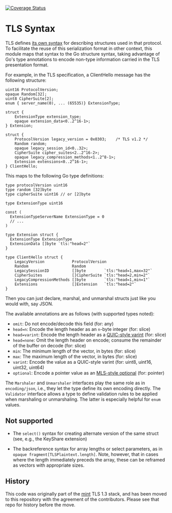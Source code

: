 [![Coverage Status](https://coveralls.io/repos/github/cisco/go-tls-syntax/badge.svg)](https://coveralls.io/github/cisco/go-tls-syntax)

TLS Syntax
==========

TLS defines [its own syntax](https://tlswg.github.io/tls13-spec/#rfc.section.3)
for describing structures used in that protocol.  To facilitate the reuse of
this serialization format in other context, this module maps that syntax to
the Go structure syntax, taking advantage of Go's type annotations to encode
non-type information carried in the TLS presentation format.

For example, in the TLS specification, a ClientHello message has the following
structure:

~~~~~
uint16 ProtocolVersion;
opaque Random[32];
uint8 CipherSuite[2];
enum { server_name(0), ... (65535)} ExtensionType;

struct {
    ExtensionType extension_type;
    opaque extension_data<0..2^16-1>;
} Extension;

struct {
    ProtocolVersion legacy_version = 0x0303;    /* TLS v1.2 */
    Random random;
    opaque legacy_session_id<0..32>;
    CipherSuite cipher_suites<2..2^16-2>;
    opaque legacy_compression_methods<1..2^8-1>;
    Extension extensions<0..2^16-1>;
} ClientHello;
~~~~~

This maps to the following Go type definitions:

~~~~~
type protocolVersion uint16
type random [32]byte
type cipherSuite uint16 // or [2]byte

type ExtensionType uint16

const (
  ExtensionTypeServerName ExtensionType = 0
  // ...
)

type Extension struct {
  ExtensionType ExtensionType
  ExtensionData []byte `tls:"head=2"`
}

type ClientHello struct {
	LegacyVersion            ProtocolVersion
	Random                   Random
	LegacySessionID          []byte        `tls:"head=1,max=32"`
	CipherSuites             []CipherSuite `tls:"head=2,min=2"`
	LegacyCompressionMethods []byte        `tls:"head=1,min=1"`
	Extensions               []Extension   `tls:"head=2"`
}
~~~~~

Then you can just declare, marshal, and unmarshal structs just like you would
with, say JSON.

The available annotations are as follows (with supported types noted):

* `omit`: Do not encode/decode this field (for: any)
* `head=n`: Encode the length header as an `n`-byte integer (for: slice)
* `head=varint`: Encode the length header as a [QUIC-style
  varint](https://tools.ietf.org/html/draft-ietf-quic-transport-27#section-16)
  (for: slice)
* `head=none`: Omit the length header on encode; consume the remainder of the
  buffer on decode (for: slice)
* `min`: The minimum length of the vector, in bytes (for: slice)
* `max`: The maximum length of the vector, in bytes (for: slice)
* `varint`: Encode the value as a QUIC-style varint (for:
  uint8, uint16, uint32, uint64)
* `optional`: Encode a pointer value as an [MLS-style
  optional](https://github.com/mlswg/mls-protocol/blob/master/draft-ietf-mls-protocol.md#tree-hashes)
  (for: pointer)

The `Marshaler` and `Unmarshaler` interfaces play the same role as in
`encoding/json`, i.e., they let the type define its own encoding directly.  The
`Validator` interface allows a type to define validation rules to be applied
when marshaling or unmarshaling.  The latter is especially helpful for `enum`
values.

## Not supported

* The `select()` syntax for creating alternate version of the same struct (see,
  e.g., the KeyShare extension)

* The backreference syntax for array lengths or select parameters, as in `opaque
  fragment[TLSPlaintext.length]`.  Note, however, that in cases where the length
  immediately preceds the array, these can be reframed as vectors with
  appropriate sizes.

## History

This code was originally part of the [mint](https://github.com/bifurcation/mint)
TLS 1.3 stack, and has been moved to this repository with the agreement of the
contributors.  Please see that repo for history before the move.
